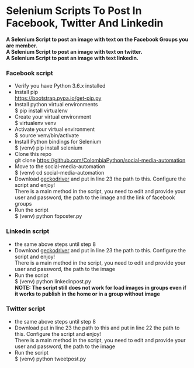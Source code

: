 # **Selenium Scripts To Post In Facebook, Twitter And Linkedin** 

**A Selenium Script to post an image with text on the Facebook Groups you are member.**  
**A Selenium Script to post an image with text on twitter.**  
**A Selenium Script to post an image with text linkedin.**

### Facebook script
* Verify you have Python 3.6.x installed
* Install pip  
https://bootstrap.pypa.io/get-pip.py
* Install python virtual environments   
$ pip install virtualenv
* Create your virtual environment  
$ virtualenv venv
* Activate your virtual environment  
$ source venv/bin/activate
* Install Python bindings for Selenium  
$ (venv) pip install selenium
* Clone this repo  
git clone https://github.com/ColombiaPython/social-media-automation
* Move to the social-media-automation  
$ (venv) cd social-media-automation
* Download [geckodriver](https://github.com/mozilla/geckodriver/releases) and put in line 23 the path to this. Configure the script and enjoy!  
There is a main method in the script, you need to edit and provide your user and password, the path to the image and the link of facebook groups
* Run the script  
$ (venv) python fbposter.py

### Linkedin script
* the same above steps until step 8
* Download [geckodriver](https://github.com/mozilla/geckodriver/releases) and put in line 23 the path to this. Configure the script and enjoy!  
There is a main method in the script, you need to edit and provide your user and password, the path to the image
* Run the script  
$ (venv) python linkedinpost.py  
**NOTE: The script still does not work for load images in groups even if it works to publish in the home or in a group without image**

### Twitter script
* the same above steps until step 8
* Download put in line 23 the path to this and put in line 22 the path to this. Configure the script and enjoy!  
There is a main method in the script, you need to edit and provide your user and password, the path to the image
* Run the script  
$ (venv) python tweetpost.py
